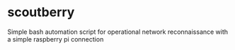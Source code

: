 # scoutberry
Simple bash automation script for operational network reconnaissance with a simple raspberry pi connection
